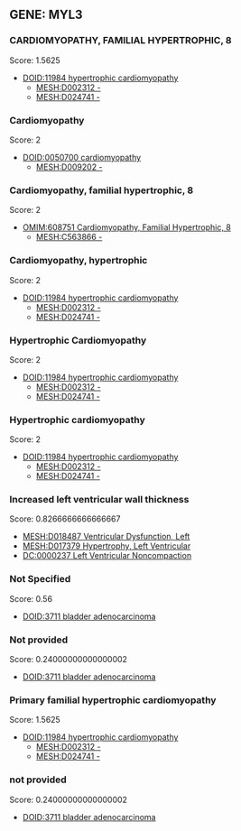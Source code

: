 
## GENE: MYL3

### CARDIOMYOPATHY, FAMILIAL HYPERTROPHIC, 8

Score: 1.5625

 * [DOID:11984 hypertrophic cardiomyopathy](http://beta.monarchinitiative.org/disease/DOID:11984)
    * [MESH:D002312 -](http://beta.monarchinitiative.org/disease/MESH:D002312)
    * [MESH:D024741 -](http://beta.monarchinitiative.org/disease/MESH:D024741)

### Cardiomyopathy

Score: 2

 * [DOID:0050700 cardiomyopathy](http://beta.monarchinitiative.org/disease/DOID:0050700)
    * [MESH:D009202 -](http://beta.monarchinitiative.org/disease/MESH:D009202)

### Cardiomyopathy, familial hypertrophic, 8

Score: 2

 * [OMIM:608751 Cardiomyopathy, Familial Hypertrophic, 8](http://beta.monarchinitiative.org/disease/OMIM:608751)
    * [MESH:C563866 -](http://beta.monarchinitiative.org/disease/MESH:C563866)

### Cardiomyopathy, hypertrophic

Score: 2

 * [DOID:11984 hypertrophic cardiomyopathy](http://beta.monarchinitiative.org/disease/DOID:11984)
    * [MESH:D002312 -](http://beta.monarchinitiative.org/disease/MESH:D002312)
    * [MESH:D024741 -](http://beta.monarchinitiative.org/disease/MESH:D024741)

### Hypertrophic Cardiomyopathy

Score: 2

 * [DOID:11984 hypertrophic cardiomyopathy](http://beta.monarchinitiative.org/disease/DOID:11984)
    * [MESH:D002312 -](http://beta.monarchinitiative.org/disease/MESH:D002312)
    * [MESH:D024741 -](http://beta.monarchinitiative.org/disease/MESH:D024741)

### Hypertrophic cardiomyopathy

Score: 2

 * [DOID:11984 hypertrophic cardiomyopathy](http://beta.monarchinitiative.org/disease/DOID:11984)
    * [MESH:D002312 -](http://beta.monarchinitiative.org/disease/MESH:D002312)
    * [MESH:D024741 -](http://beta.monarchinitiative.org/disease/MESH:D024741)

### Increased left ventricular wall thickness

Score: 0.8266666666666667

 * [MESH:D018487 Ventricular Dysfunction, Left](http://beta.monarchinitiative.org/disease/MESH:D018487)
 * [MESH:D017379 Hypertrophy, Left Ventricular](http://beta.monarchinitiative.org/disease/MESH:D017379)
 * [DC:0000237 Left Ventricular Noncompaction](http://beta.monarchinitiative.org/disease/DC:0000237)

### Not Specified

Score: 0.56

 * [DOID:3711 bladder adenocarcinoma](http://beta.monarchinitiative.org/disease/DOID:3711)

### Not provided

Score: 0.24000000000000002

 * [DOID:3711 bladder adenocarcinoma](http://beta.monarchinitiative.org/disease/DOID:3711)

### Primary familial hypertrophic cardiomyopathy

Score: 1.5625

 * [DOID:11984 hypertrophic cardiomyopathy](http://beta.monarchinitiative.org/disease/DOID:11984)
    * [MESH:D002312 -](http://beta.monarchinitiative.org/disease/MESH:D002312)
    * [MESH:D024741 -](http://beta.monarchinitiative.org/disease/MESH:D024741)

### not provided

Score: 0.24000000000000002

 * [DOID:3711 bladder adenocarcinoma](http://beta.monarchinitiative.org/disease/DOID:3711)
